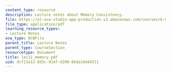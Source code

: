 ```yaml
---
content_type: resource
description: Lecture notes about Memory Consistency.
file: https://ol-ocw-studio-app-production.s3.amazonaws.com/courses/6-824-distributed-computer-systems-engineering-spring-2006/dcf13a128d3c914fd2096bda16e84211_lec11_memory.pdf
file_type: application/pdf
learning_resource_types:
- Lecture Notes
ocw_type: OCWFile
parent_title: Lecture Notes
parent_type: CourseSection
resourcetype: Document
title: lec11_memory.pdf
uid: dcf13a12-8d3c-914f-d209-6bda16e84211
---
```

